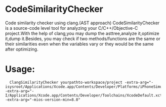 # CodeSimilarityChecker
Code similarity checker using clang.(AST approach)
      CodeSimilarityChecker is a source-code level tool for analyzing your C/C++/Objective-C project.With the help of clang,you may dump the asttree,analyze it,optimize it,dump it.Besides, you may check if two methods/functions are the same or their similarities even when the variables vary or they would be the same after optimizing.
# Usage:
      ClangSimilarityChecker yourpathto-workspace/project -extra-arg="-isysroot/Applications/Xcode.app/Contents/Developer/Platforms/iPhoneSimulator.platform/Developer/SDKs/iPhoneSimulator10.2.sdk" -extra-arg="-I/Applications/Xcode.app/Contents/Developer/Toolchains/XcodeDefault.xctoolchain/usr/include/c++/v1" -extra-arg="-mios-version-min=8.0"



